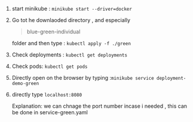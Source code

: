 1) start minikube : ``minikube start --driver=docker``

2) Go tot he downlaoded directory , and especially <blockquote>blue-green-individual</blockquote> folder and then type : ``kubectl apply -f ./green``

3) Check deployments : ``kubectl get deployments``

4) Check pods: ``kubectl get pods ``

5) Directly open on the browser by typing :``minikube service deployment-demo-green``

6) directly type ``localhost:8080 ``
   
    Explanation: we can chnage the port number incase i needed , this can be done in service-green.yaml
